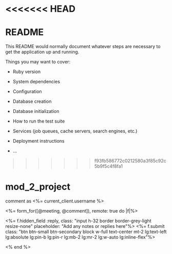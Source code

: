 <<<<<<< HEAD
=======
# README

This README would normally document whatever steps are necessary to get the
application up and running.

Things you may want to cover:

* Ruby version

* System dependencies

* Configuration

* Database creation

* Database initialization

* How to run the test suite

* Services (job queues, cache servers, search engines, etc.)

* Deployment instructions

* ...
>>>>>>> f93fb586772c0212580a3f85c92c5b9f5c4f8fa1
# mod_2_project

<p class="text-sm text-grey-dark my-2">comment as <%= current_client.username %> </p>

<%= form_for([@meeting, @comment]), remote: true do |f|%>
    <div class="relative">
        <%= f.hidden_field :reply, class: "input h-32 border border-grey-light resize-none" placeholder: "Add any notes or replies here"%>
        <trix-editor input="comment_reply" id="comment_reply_trix" class="h-32 p-4"></trix-editor>
        <%= f.submit class: "btn btn-small btn-secondary block w-full text-center mt-2 lg:text-left lg:absolute lg:pin-b lg:pin-r lg:mb-2 lg:mr-2 lg:w-auto lg:inline-flex"%>
    </div>
   
<% end %>
